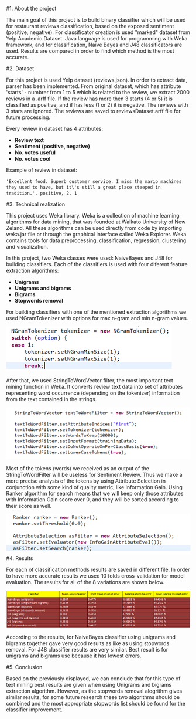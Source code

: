 #1. About the project

The main goal of this project is to build binary classifier which will be used for restaurant reviews classification, based on the exposed sentiment (positive, negative). For classificator creation is used "marked" dataset from Yelp Academic Dataset. 
Java language is used for programming with Weka framework, and for classification, Naive Bayes and J48 classificators are used.
Results are compared in order to find which method is the most accurate.

#2. Dataset

For this project is used Yelp dataset (reviews.json). In order to extract data, parser has been implemented. From original dataset, which has attribute 'starts' - numbrer from 1 to 5 which is related to the review, we extract 2000 reviews in a .arff file. If the review has more then 3 starts (4 or 5) it is classified as positive, and if has less (1 or 2) it is negative. The reviews with 3 stars are ignored. The reviews are saved to reviewsDataset.arff file for future processing.

Every review in dataset has 4 attributes:
- **Review text**
- **Sentiment (positive, negative)**
- **No. votes useful**
- **No. votes cool**

Example of review in dataset:
```
'Excellent food. Superb customer service. I miss the mario machines they used to have, but it\'s still a great place steeped in tradition.', positive, 2, 1
```

#3. Technical realization

This project uses Weka library. Weka is a collection of machine learning algorithms for data mining, that was founded at Waikato University of New Zeland. All these algorithms can be used directly from code by importing weka.jar file or through the graphical interface called Weka Explorer. Weka contains tools for data preprocessing, classification, regression, clustering and visualization.

In this project, two Weka classes were used: NaiveBayes and J48 for building classifiers. Each of the classifiers is used with four diferent feature extraction algorithms:
- **Unigrams**
- **Unigrams and bigrams**
- **Bigrams**
- **Stopwords removal**

For building classifiers with one of the mentioned extraction algorithms we used NGramTokenizer with options for max n-gram and min n-gram values.

![Alt text](/images/ngramTokenizer.png?raw=true "NGram Tokenizer for unigrams!")

After that, we used StringToWordVector filter, the most important text mining function in Weka. It converts review text data into set of attributes representing word occurrence (depending on the tokenizer) information from the text contained in the strings.

![Alt text](/images/StringToWordVector.png?raw=true "StringToWordVector filter!")

Most of the tokens (words) we received as an output of the StringToWordFilter
will be useless for Sentiment Review. Thus we make a more precise analysis 
of the tokens by using Attribute Selection in conjunction with 
some kind of quality metric, like Information Gain. Using Ranker algorithm for search means that we will keep only those attributes with Information Gain score over 0, and they will be sorted according to their score as well.	

![Alt text](/images/AttributeSelection.png?raw=true "AttributeSelection filter!")
#4. Results

For each of classification methods results are saved in different file. In order to have more accurate results we used 10 folds cross-validation for model evaluation. The results for all of the 8 variations are shown below.

![Alt text](/images/results.png?raw=true "Classifiers results!")

According to the results, for NaiveBayes classifier using unigrams and bigrams together gave very good results as like as using stopwords removal. For J48 classifier results are very similar. Best result is for unigrams and bigrams use because it has lowest errors.

#5. Conclusion

Based on the previously displayed, we can conclude that for this type of text mining best results are given when using Unigrams and bigrams extraction algorithm. However, as the stopwords removal alogrithm gives similar results, for some future research these two algorithms should be combined and the most appropriate stopwords list should be found for the classifier improvement. 
